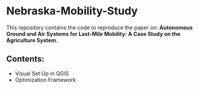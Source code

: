 # Nebraska-Mobility-Study
This repository contains the code to reproduce the paper on: **Autonomous Ground and Air Systems for Last-Mile Mobility: A Case Study on the Agriculture System.** 

## Contents:

- Visual Set Up in QGIS
- Optimization Framework
